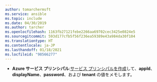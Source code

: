 ```yaml
---
author: tomarchermsft
ms.service: ansible
ms.topic: include
ms.date: 04/30/2019
ms.author: tarcher
ms.openlocfilehash: 1163fb27121febe2266aa69702cec3425e0824e5
ms.sourcegitcommit: 593d177cfb5f56f236ea59389e43a984da30f104
ms.translationtype: HT
ms.contentlocale: ja-JP
ms.lasthandoff: 01/18/2021
ms.locfileid: "98566277"
---
```

- **Azure サービス プリンシパル**:[サービス プリンシパルを作成](/cli/azure/create-an-azure-service-principal-azure-cli)して、**appId**、**displayName**、**password**、および **tenant** の値をメモします。